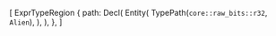 [
    ExprTypeRegion {
        path: Decl(
            Entity(
                TypePath(`core::raw_bits::r32`, `Alien`),
            ),
        ),
    },
]